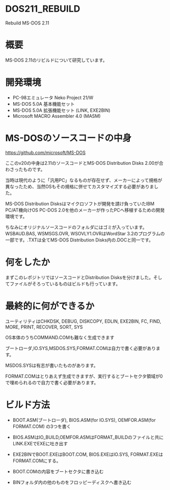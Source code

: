 # DOS211_REBUILD
Rebuild MS-DOS 2.11

# 概要
MS-DOS 2.11のリビルドについて研究しています。

# 開発環境
* PC-98エミュレータ Neko Project 21/W
* MS-DOS 5.0A 基本機能セット
* MS-DOS 5.0A 拡張機能セット (LINK, EXE2BIN)
* Microsoft MACRO Assembler 4.0 (MASM)

# MS-DOSのソースコードの中身

https://github.com/microsoft/MS-DOS

ここのv20の中身は2.11のソースコードとMS-DOS Distribution Disks 2.00が合わさったものです。

当時は現代のように「汎用PC」なるものが存在せず、メーカーによって規格が異なったため、当然OSもその規格に併せてカスタマイズする必要がありました。

MS-DOS Distribution Disksはマイクロソフトが開発を請け負っていたIBM PC/AT機向けOS PC-DOS 2.0を他のメーカーが作ったPCへ移植するための開発環境です。

ちなみにオリジナルソースコードのフォルダにはゴミが入っています。WSBAUD.BAS, WSMSGS.OVR, WSOVLY1.OVRはWordStar 3.2のプログラムの一部です。.TXTは全てMS-DOS Distribution Disks内の.DOCと同一です。

# 何をしたか
まずこのレポジトリではソースコードとDistribution Disksを分けました。そしてファイルがそろっているものはビルドも行っています。

# 最終的に何ができるか
ユーティリティはCHKDSK, DEBUG, DISKCOPY, EDLIN, EXE2BIN, FC, FIND, MORE, PRINT, RECOVER, SORT, SYS

OS本体のうちCOMMAND.COMも難なく生成できます

ブートローダ,IO.SYS,MSDOS.SYS,FORMAT.COMは自力で書く必要があります。

MSDOS.SYSは有志が書いたものがあります。

FORMAT.COMはとりあえず生成できますが、実行するとブートセクタ領域が0で埋められるので自力で書く必要があります。

# ビルド方法

* BOOT.ASM(ブートローダ), BIOS.ASM(for IO.SYS), OEMFOR.ASM(for FORMAT.COM) の3つを書く

* BIOS.ASMはIO_BUILD,OEMFOR.ASMはFORMAT_BUILDのファイルと共にLINK.EXEでEXEに吐き出す

* EXE2BINでBOOT.EXEはBOOT.COM, BIOS.EXEはIO.SYS, FORMAT.EXEはFORMAT.COMにする。

* BOOT.COMの内容をブートセクタに書き込む

* BINフォルダ内の他のものをフロッピーディスクへ書き込む
